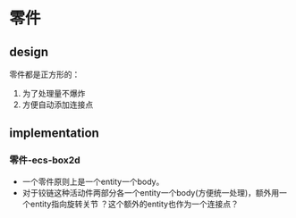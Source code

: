 # 零件
## design
零件都是正方形的：
1. 为了处理量不爆炸
2. 方便自动添加连接点
## implementation
### 零件-ecs-box2d
* 一个零件原则上是一个entity一个body。
* 对于铰链这种活动件两部分各一个entity一个body(方便统一处理)，额外用一个entity指向旋转关节
？这个额外的entity也作为一个连接点？
